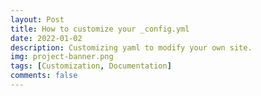 ```yaml
---
layout: Post
title: How to customize your _config.yml
date: 2022-01-02
description: Customizing yaml to modify your own site.
img: project-banner.png
tags: [Customization, Documentation]
comments: false
---
```

